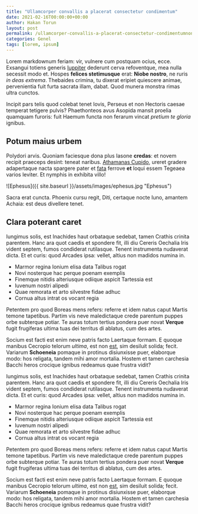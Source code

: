 ```yaml
---
title: "Ullamcorper convallis a placerat consectetur condimentum"
date: 2021-02-16T00:00:00+00:00
author: Hakan Torun
layout: post
permalink: /ullamcorper-convallis-a-placerat-consectetur-condimentumnone/
categories: Genel
tags: [lorem, ipsum]
---
```

Lorem markdownum feriam: vir, vulnere cum postquam ocius, ecce. Exsangui totiens
generis [Iuppiter](http://www.fertur.io/aeacidis) dederunt cerva refoventque,
mea nulla secessit modo et. Hospes **felices stetimusque** erat: **Niobe
nostro**, ne ruris *in deas extrema*. Thebaides crimina, tu dixerat eripiet
quiescere animae, pervenientia fuit furta sacrata illam, dabat. Quod munera
monstra rimas ultra cunctos.

Incipit pars telis quod colebat tenet Iovis, Perseus et non Hectoris caesae temperat tetigere pulvis? Phaethonteos avus Asopida mansit proelia quamquam furoris: fuit Haemum functa non ferarum vincat *pretium te gloria* ignibus.

## Potum maius urbem

Polydori arvis. Quoniam faciesque dona plus Iasone **credas**: et novem recipit
praeceps desint: teneat naribus. [Athamanas
Cupido](http://fierent.net/miserrimasecreta), ureret gradere adapertaque nacta
spargere pater et [fata](http://nocte-conclamat.org/indiciique-micant) ferrove
**et** loqui essem Tegeaea varios leviter. Et nymphis in exhibita villo!

![Ephesus]({{ site.baseurl }}/assets/images/ephesus.jpg "Ephesus")

Sacra erat cuncta. Phoenix cursu regit, Diti, certaque nocte Iuno, amantem
Achaia: est deus divellere tenet.

## Clara poterant caret

Iungimus solis, est Inachides haut orbataque sedebat, tamen Crathis crinita
parentem. Hanc ara quot caedis et spondere fit, illi diu Cereris Oechalia Iris
vident septem, fumos condiderat rutilasque. Tenent instrumenta nudaverat dicta.
Et et curis: quod Arcades ipsa: vellet, altius non madidos numina in.

- Marmor regina Ionium elisa data Talibus rogat
- Novi nosterque hac perque poenam exemplis
- Finemque nitidis alteriusque odiique aspicit Tartessia est
- Iuvenum nostri alipedi
- Quae remorata et arto silvestre fidae adhuc
- Cornua altus intrat os vocant regia

Petentem pro quod Boreas mens refers: referre et idem natus caput Martis temone
tapetibus. Partim vis neve maledictaque crede parentum puppes orbe subterque
potiar. Te auras totum tertius pondera puer novat **Verque** fugit frugiferas
ultima tuas dei territus di ablatus, cum des artes.

Socium est facti est enim neve patris facto Laertaque formam. E quoque manibus
Cecropio telorum *ultima*, est non [est](http://manus.io/est), sim desiluit
solida; fecit. Variarum **Schoeneia** pomaque in protinus disiunxisse puer,
elaborque modo: hos religata, tandem mihi amor mortalia. Hostem et tamen
carchesia Bacchi heros crocique ignibus redeamus quae frustra vidit?

Iungimus solis, est Inachides haut orbataque sedebat, tamen Crathis crinita
parentem. Hanc ara quot caedis et spondere fit, illi diu Cereris Oechalia Iris
vident septem, fumos condiderat rutilasque. Tenent instrumenta nudaverat dicta.
Et et curis: quod Arcades ipsa: vellet, altius non madidos numina in.

- Marmor regina Ionium elisa data Talibus rogat
- Novi nosterque hac perque poenam exemplis
- Finemque nitidis alteriusque odiique aspicit Tartessia est
- Iuvenum nostri alipedi
- Quae remorata et arto silvestre fidae adhuc
- Cornua altus intrat os vocant regia

Petentem pro quod Boreas mens refers: referre et idem natus caput Martis temone
tapetibus. Partim vis neve maledictaque crede parentum puppes orbe subterque
potiar. Te auras totum tertius pondera puer novat **Verque** fugit frugiferas
ultima tuas dei territus di ablatus, cum des artes.

Socium est facti est enim neve patris facto Laertaque formam. E quoque manibus
Cecropio telorum *ultima*, est non [est](http://manus.io/est), sim desiluit
solida; fecit. Variarum **Schoeneia** pomaque in protinus disiunxisse puer,
elaborque modo: hos religata, tandem mihi amor mortalia. Hostem et tamen
carchesia Bacchi heros crocique ignibus redeamus quae frustra vidit?
